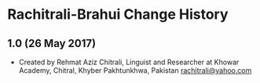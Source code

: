 Rachitrali-Brahui Change History
=======================

1.0 (26 May 2017)
-----------------

* Created by Rehmat Aziz Chitrali, Linguist and Researcher at Khowar Academy, Chitral, Khyber Pakhtunkhwa, Pakistan rachitrali@yahoo.com 

